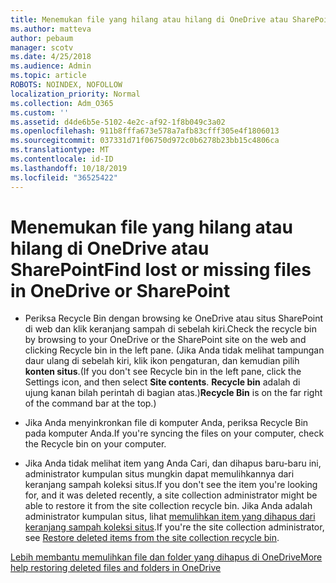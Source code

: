 ```yaml
---
title: Menemukan file yang hilang atau hilang di OneDrive atau SharePoint
ms.author: matteva
author: pebaum
manager: scotv
ms.date: 4/25/2018
ms.audience: Admin
ms.topic: article
ROBOTS: NOINDEX, NOFOLLOW
localization_priority: Normal
ms.collection: Adm_O365
ms.custom: ''
ms.assetid: d4de6b5e-5102-4e2c-af92-1f8b049c3a02
ms.openlocfilehash: 911b8fffa673e578a7afb83cfff305e4f1806013
ms.sourcegitcommit: 037331d71f06750d972c0b6278b23bb15c4806ca
ms.translationtype: MT
ms.contentlocale: id-ID
ms.lasthandoff: 10/18/2019
ms.locfileid: "36525422"
---
```

# <a name="find-lost-or-missing-files-in-onedrive-or-sharepoint"></a><span data-ttu-id="5e2e1-102">Menemukan file yang hilang atau hilang di OneDrive atau SharePoint</span><span class="sxs-lookup"><span data-stu-id="5e2e1-102">Find lost or missing files in OneDrive or SharePoint</span></span>

- <span data-ttu-id="5e2e1-103">Periksa Recycle Bin dengan browsing ke OneDrive atau situs SharePoint di web dan klik keranjang sampah di sebelah kiri.</span><span class="sxs-lookup"><span data-stu-id="5e2e1-103">Check the recycle bin by browsing to your OneDrive or the SharePoint site on the web and clicking Recycle bin in the left pane.</span></span> <span data-ttu-id="5e2e1-104">(Jika Anda tidak melihat tampungan daur ulang di sebelah kiri, klik ikon pengaturan, dan kemudian pilih **konten situs**.</span><span class="sxs-lookup"><span data-stu-id="5e2e1-104">(If you don't see Recycle bin in the left pane, click the Settings icon, and then select **Site contents**.</span></span> <span data-ttu-id="5e2e1-105">**Recycle bin** adalah di ujung kanan bilah perintah di bagian atas.)</span><span class="sxs-lookup"><span data-stu-id="5e2e1-105">**Recycle Bin** is on the far right of the command bar at the top.)</span></span> 
    
- <span data-ttu-id="5e2e1-106">Jika Anda menyinkronkan file di komputer Anda, periksa Recycle Bin pada komputer Anda.</span><span class="sxs-lookup"><span data-stu-id="5e2e1-106">If you're syncing the files on your computer, check the Recycle bin on your computer.</span></span> 
    
- <span data-ttu-id="5e2e1-107">Jika Anda tidak melihat item yang Anda Cari, dan dihapus baru-baru ini, administrator kumpulan situs mungkin dapat memulihkannya dari keranjang sampah koleksi situs.</span><span class="sxs-lookup"><span data-stu-id="5e2e1-107">If you don't see the item you're looking for, and it was deleted recently, a site collection administrator might be able to restore it from the site collection recycle bin.</span></span> <span data-ttu-id="5e2e1-108">Jika Anda adalah administrator kumpulan situs, lihat [memulihkan item yang dihapus dari keranjang sampah koleksi situs](https://go.microsoft.com/fwlink/?linkid=866439).</span><span class="sxs-lookup"><span data-stu-id="5e2e1-108">If you're the site collection administrator, see [Restore deleted items from the site collection recycle bin](https://go.microsoft.com/fwlink/?linkid=866439).</span></span>
    
[<span data-ttu-id="5e2e1-109">Lebih membantu memulihkan file dan folder yang dihapus di OneDrive</span><span class="sxs-lookup"><span data-stu-id="5e2e1-109">More help restoring deleted files and folders in OneDrive</span></span>](https://go.microsoft.com/fwlink/?linkid=872872)
  

